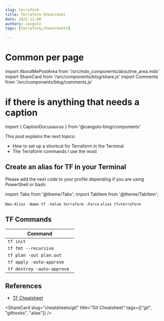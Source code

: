 ```yaml
---
slug: terraform
title: Terraform Sheatsheet
date: 2021-11-08
authors: cangulo
tags: [terraform,cheatsheets]

---
```


# Common per page
import AboutMePostArea from '/src/mdx_components/aboutme_area.mdx'
import ShareCard from '/src/components/blog/share.js'
import Comments from '/src/components/blog/comments.js'

# if there is anything that needs a caption
import { CaptionDocusaurus } from '@cangulo-blog/components'

This post explains the next topics:
* How to set up a shortcut for Terraform in the Terminal
* The Terraform commands I use the most

<!--truncate-->

## Create an alias for TF in your Terminal

Please add the next code to your profile depending if you are using PowerShell or bash:

import Tabs from '@theme/Tabs';
import TabItem from '@theme/TabItem';

<Tabs>
  <TabItem value="ps" label="PowerShell" default>
    <code>New-Alias -Name tf -Value terraform -Force</code>
  </TabItem>
  <TabItem value="sh" label="Bash">
    <code>alias tf=terraform</code>
  </TabItem>
</Tabs>

## TF Commands

| Command                     |
| --------------------------- |
| `tf init`                   |
| `tf fmt --recursive`        |
| `tf plan -out plan.out`     |
| `tf apply -auto-approve `   |
| `tf destroy -auto-approve ` |


## References

* [TF Cheatsheet](https://dzone.com/articles/terraform-cli-cheat-sheet)

<AboutMePostArea/>

<ShareCard 
  slug="cheatsheets/git" 
  title="Git Cheatsheet" 
  tags={["git", "githooks", "alias"]} />
  
<Comments
  slug="cheatsheets/git"  />